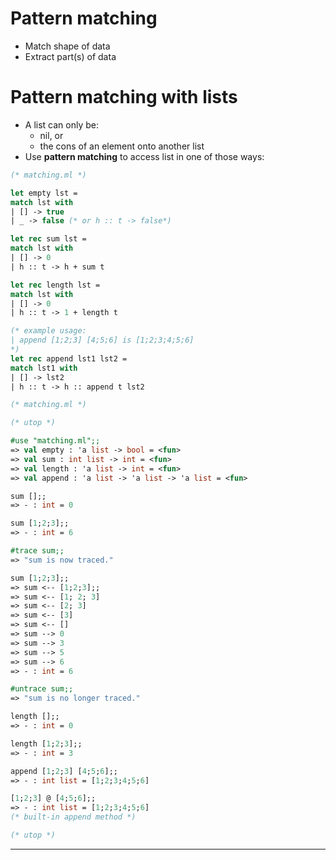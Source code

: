# Pattern matching
- Match shape of data
- Extract part(s) of data
# Pattern matching with lists
- A list can only be:
  - nil, or
  - the cons of an element onto another list
- Use **pattern matching** to access list in one of those ways:
```ocaml
(* matching.ml *)

let empty lst =
match lst with
| [] -> true
| _ -> false (* or h :: t -> false*)

let rec sum lst =
match lst with
| [] -> 0
| h :: t -> h + sum t

let rec length lst =
match lst with
| [] -> 0
| h :: t -> 1 + length t

(* example usage:
| append [1;2;3] [4;5;6] is [1;2;3;4;5;6] 
*)
let rec append lst1 lst2 =
match lst1 with
| [] -> lst2
| h :: t -> h :: append t lst2

(* matching.ml *)

(* utop *)

#use "matching.ml";;
=> val empty : 'a list -> bool = <fun>
=> val sum : int list -> int = <fun>
=> val length : 'a list -> int = <fun>
=> val append : 'a list -> 'a list -> 'a list = <fun>

sum [];;
=> - : int = 0

sum [1;2;3];;
=> - : int = 6

#trace sum;;
=> "sum is now traced."

sum [1;2;3];;
=> sum <-- [1;2;3];;
=> sum <-- [1; 2; 3]
=> sum <-- [2; 3]
=> sum <-- [3]
=> sum <-- []
=> sum --> 0
=> sum --> 3
=> sum --> 5
=> sum --> 6
=> - : int = 6

#untrace sum;;
=> "sum is no longer traced."

length [];;
=> - : int = 0

length [1;2;3];;
=> - : int = 3

append [1;2;3] [4;5;6];;
=> - : int list = [1;2;3;4;5;6]

[1;2;3] @ [4;5;6];;
=> - : int list = [1;2;3;4;5;6]
(* built-in append method *)

(* utop *)
```
-----------------------------------------
